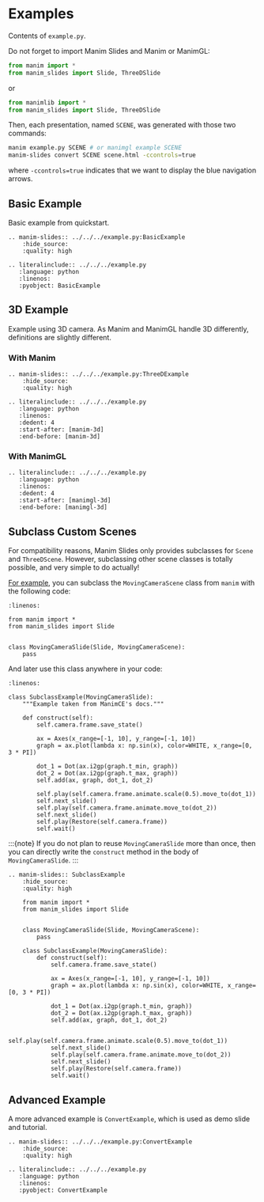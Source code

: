 # Examples

Contents of `example.py`.

Do not forget to import Manim Slides and Manim or ManimGL:

```python
from manim import *
from manim_slides import Slide, ThreeDSlide
```

or

```python
from manimlib import *
from manim_slides import Slide, ThreeDSlide
```

Then, each presentation, named `SCENE`, was generated with those two commands:

```bash
manim example.py SCENE # or manimgl example SCENE
manim-slides convert SCENE scene.html -ccontrols=true
```

where `-ccontrols=true` indicates that we want to display the blue navigation arrows.

## Basic Example

Basic example from quickstart.

```{eval-rst}
.. manim-slides:: ../../../example.py:BasicExample
    :hide_source:
    :quality: high

.. literalinclude:: ../../../example.py
   :language: python
   :linenos:
   :pyobject: BasicExample
```

## 3D Example

Example using 3D camera. As Manim and ManimGL handle 3D differently,
definitions are slightly different.

### With Manim

```{eval-rst}
.. manim-slides:: ../../../example.py:ThreeDExample
    :hide_source:
    :quality: high

.. literalinclude:: ../../../example.py
   :language: python
   :linenos:
   :dedent: 4
   :start-after: [manim-3d]
   :end-before: [manim-3d]
```

### With ManimGL

```{eval-rst}
.. literalinclude:: ../../../example.py
   :language: python
   :linenos:
   :dedent: 4
   :start-after: [manimgl-3d]
   :end-before: [manimgl-3d]
```

## Subclass Custom Scenes

For compatibility reasons, Manim Slides only provides subclasses for
`Scene` and `ThreeDScene`.
However, subclassing other scene classes is totally possible,
and very simple to do actually!

[For example](https://github.com/jeertmans/manim-slides/discussions/185),
you can subclass the `MovingCameraScene` class from `manim`
with the following code:

```{code-block} python
:linenos:

from manim import *
from manim_slides import Slide


class MovingCameraSlide(Slide, MovingCameraScene):
    pass
```

And later use this class anywhere in your code:


```{code-block} python
:linenos:

class SubclassExample(MovingCameraSlide):
    """Example taken from ManimCE's docs."""

    def construct(self):
        self.camera.frame.save_state()

        ax = Axes(x_range=[-1, 10], y_range=[-1, 10])
        graph = ax.plot(lambda x: np.sin(x), color=WHITE, x_range=[0, 3 * PI])

        dot_1 = Dot(ax.i2gp(graph.t_min, graph))
        dot_2 = Dot(ax.i2gp(graph.t_max, graph))
        self.add(ax, graph, dot_1, dot_2)

        self.play(self.camera.frame.animate.scale(0.5).move_to(dot_1))
        self.next_slide()
        self.play(self.camera.frame.animate.move_to(dot_2))
        self.next_slide()
        self.play(Restore(self.camera.frame))
        self.wait()
```

:::{note}
If you do not plan to reuse `MovingCameraSlide` more than once, then you can
directly write the `construct` method in the body of `MovingCameraSlide`.
:::

```{eval-rst}
.. manim-slides:: SubclassExample
    :hide_source:
    :quality: high

    from manim import *
    from manim_slides import Slide


    class MovingCameraSlide(Slide, MovingCameraScene):
        pass

    class SubclassExample(MovingCameraSlide):
        def construct(self):
            self.camera.frame.save_state()

            ax = Axes(x_range=[-1, 10], y_range=[-1, 10])
            graph = ax.plot(lambda x: np.sin(x), color=WHITE, x_range=[0, 3 * PI])

            dot_1 = Dot(ax.i2gp(graph.t_min, graph))
            dot_2 = Dot(ax.i2gp(graph.t_max, graph))
            self.add(ax, graph, dot_1, dot_2)

            self.play(self.camera.frame.animate.scale(0.5).move_to(dot_1))
            self.next_slide()
            self.play(self.camera.frame.animate.move_to(dot_2))
            self.next_slide()
            self.play(Restore(self.camera.frame))
            self.wait()
```

## Advanced Example

A more advanced example is `ConvertExample`, which is used as demo slide and tutorial.

```{eval-rst}
.. manim-slides:: ../../../example.py:ConvertExample
    :hide_source:
    :quality: high

.. literalinclude:: ../../../example.py
   :language: python
   :linenos:
   :pyobject: ConvertExample
```
